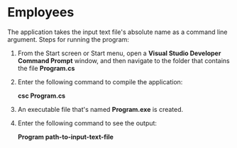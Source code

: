 # Employees

The application takes the input text file's absolute name as a command line argument. Steps for running the program:

1. From the Start screen or Start menu, open a **Visual Studio Developer Command Prompt** window, and then navigate to the folder that contains the file **Program.cs**

2. Enter the following command to compile the application:

    **csc Program.cs**

3. An executable file that's named **Program.exe** is created.

4. Enter the following command to see the output:

   **Program path-to-input-text-file**
